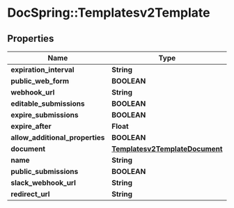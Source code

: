 # DocSpring::Templatesv2Template

## Properties
Name | Type | Description | Notes
------------ | ------------- | ------------- | -------------
**expiration_interval** | **String** |  | [optional] 
**public_web_form** | **BOOLEAN** |  | [optional] 
**webhook_url** | **String** |  | [optional] 
**editable_submissions** | **BOOLEAN** |  | [optional] 
**expire_submissions** | **BOOLEAN** |  | [optional] 
**expire_after** | **Float** |  | [optional] 
**allow_additional_properties** | **BOOLEAN** |  | [optional] 
**document** | [**Templatesv2TemplateDocument**](Templatesv2TemplateDocument.md) |  | [optional] 
**name** | **String** |  | [optional] 
**public_submissions** | **BOOLEAN** |  | [optional] 
**slack_webhook_url** | **String** |  | [optional] 
**redirect_url** | **String** |  | [optional] 


